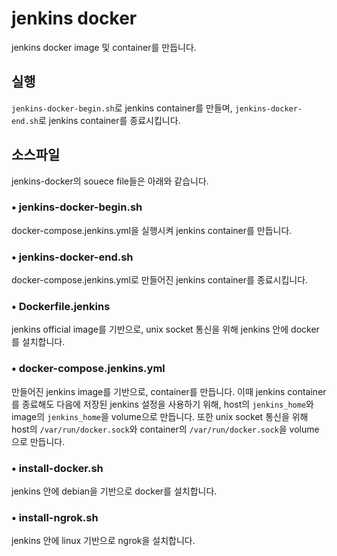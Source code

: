 # jenkins docker

jenkins docker image 및 container를 만듭니다.

## 실행

`jenkins-docker-begin.sh`로 jenkins container를 만들며, `jenkins-docker-end.sh`로 jenkins container를 종료시킵니다.

## 소스파일

jenkins-docker의 souece file들은 아래와 같습니다.

### • jenkins-docker-begin.sh

docker-compose.jenkins.yml을 실행시켜 jenkins container를 만듭니다.

### • jenkins-docker-end.sh

docker-compose.jenkins.yml로 만들어진 jenkins container를 종료시킵니다.

### • Dockerfile.jenkins

jenkins official image를 기반으로, unix socket 통신을 위해 jenkins 안에 docker를 설치합니다.

### • docker-compose.jenkins.yml

만들어진 jenkins image를 기반으로, container를 만듭니다. 이때 jenkins container를 종료해도 다음에 저장된 jenkins 설정을 사용하기 위해, host의 `jenkins_home`와 image의 `jenkins_home`을 volume으로 만듭니다. 또한 unix socket 통신을 위해 host의 `/var/run/docker.sock`와 container의 `/var/run/docker.sock`을 volume으로 만듭니다.

### • install-docker.sh

jenkins 안에 debian을 기반으로 docker를 설치합니다.

### • install-ngrok.sh

jenkins 안에 linux 기반으로 ngrok을 설치합니다.

